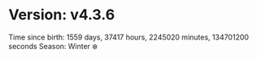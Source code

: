 # Version: v4.3.6
Time since birth: 1559 days, 37417 hours, 2245020 minutes, 134701200 seconds
Season: Winter ❄️
